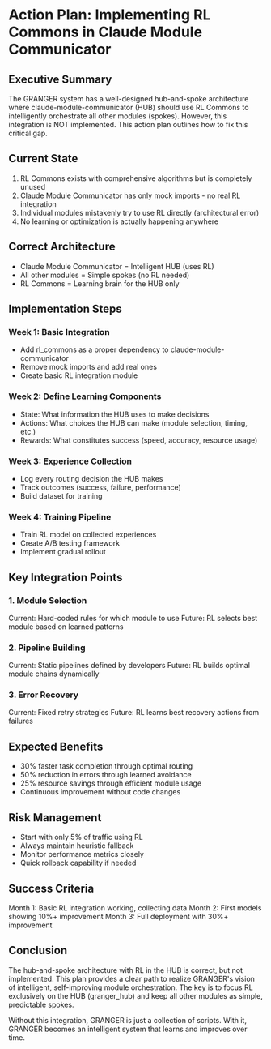 # Action Plan: Implementing RL Commons in Claude Module Communicator

## Executive Summary

The GRANGER system has a well-designed hub-and-spoke architecture where claude-module-communicator (HUB) should use RL Commons to intelligently orchestrate all other modules (spokes). However, this integration is NOT implemented. This action plan outlines how to fix this critical gap.

## Current State

1. RL Commons exists with comprehensive algorithms but is completely unused
2. Claude Module Communicator has only mock imports - no real RL integration
3. Individual modules mistakenly try to use RL directly (architectural error)
4. No learning or optimization is actually happening anywhere

## Correct Architecture

- Claude Module Communicator = Intelligent HUB (uses RL)
- All other modules = Simple spokes (no RL needed)
- RL Commons = Learning brain for the HUB only

## Implementation Steps

### Week 1: Basic Integration
- Add rl_commons as a proper dependency to claude-module-communicator
- Remove mock imports and add real ones
- Create basic RL integration module

### Week 2: Define Learning Components
- State: What information the HUB uses to make decisions
- Actions: What choices the HUB can make (module selection, timing, etc.)
- Rewards: What constitutes success (speed, accuracy, resource usage)

### Week 3: Experience Collection
- Log every routing decision the HUB makes
- Track outcomes (success, failure, performance)
- Build dataset for training

### Week 4: Training Pipeline
- Train RL model on collected experiences
- Create A/B testing framework
- Implement gradual rollout

## Key Integration Points

### 1. Module Selection
Current: Hard-coded rules for which module to use
Future: RL selects best module based on learned patterns

### 2. Pipeline Building
Current: Static pipelines defined by developers
Future: RL builds optimal module chains dynamically

### 3. Error Recovery
Current: Fixed retry strategies
Future: RL learns best recovery actions from failures

## Expected Benefits

- 30% faster task completion through optimal routing
- 50% reduction in errors through learned avoidance
- 25% resource savings through efficient module usage
- Continuous improvement without code changes

## Risk Management

- Start with only 5% of traffic using RL
- Always maintain heuristic fallback
- Monitor performance metrics closely
- Quick rollback capability if needed

## Success Criteria

Month 1: Basic RL integration working, collecting data
Month 2: First models showing 10%+ improvement
Month 3: Full deployment with 30%+ improvement

## Conclusion

The hub-and-spoke architecture with RL in the HUB is correct, but not implemented. This plan provides a clear path to realize GRANGER\'s vision of intelligent, self-improving module orchestration. The key is to focus RL exclusively on the HUB (granger_hub) and keep all other modules as simple, predictable spokes.

Without this integration, GRANGER is just a collection of scripts. With it, GRANGER becomes an intelligent system that learns and improves over time.
